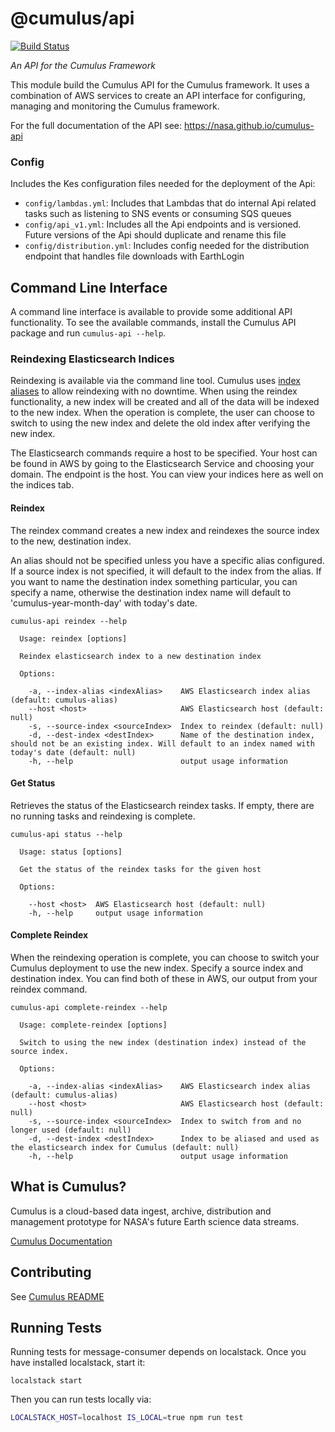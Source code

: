 # @cumulus/api

[![Build Status](https://travis-ci.org/nasa/cumulus.svg?branch=master)](https://travis-ci.org/nasa/cumulus)

*An API for the Cumulus Framework*

This module build the Cumulus API for the Cumulus framework. It uses a combination of AWS services to create an API interface for configuring, managing and monitoring the Cumulus framework.

For the full documentation of the API see: https://nasa.github.io/cumulus-api

### Config
Includes the Kes configuration files needed for the deployment of the Api:
- `config/lambdas.yml`: Includes that Lambdas that do internal Api related tasks such as listening to SNS events or consuming SQS queues
- `config/api_v1.yml`: Includes all the Api endpoints and is versioned. Future versions of the Api should duplicate and rename this file
- `config/distribution.yml`: Includes config needed for the distribution endpoint that handles file downloads with EarthLogin

## Command Line Interface

A command line interface is available to provide some additional API functionality. To see the available commands, install the Cumulus API package and run `cumulus-api --help`.

### Reindexing Elasticsearch Indices

Reindexing is available via the command line tool. Cumulus uses [index aliases](https://www.elastic.co/guide/en/elasticsearch/reference/current/indices-aliases.html) to allow reindexing with no downtime. When using the reindex functionality, a new index will be created and all of the data will be indexed to the new index. When the operation is complete, the user can choose to switch to using the new index and delete the old index after verifying the new index.

The Elasticsearch commands require a host to be specified. Your host can be found in AWS by going to the Elasticsearch Service and choosing your domain. The endpoint is the host. You can view your indices here as well on the indices tab.

#### Reindex

The reindex command creates a new index and reindexes the source index to the new, destination index.

An alias should not be specified unless you have a specific alias configured. If a source index is not specified, it will default to the index from the alias. If you want to name the destination index something particular, you can specify a name, otherwise the destination index name will default to 'cumulus-year-month-day' with today's date.

```
cumulus-api reindex --help

  Usage: reindex [options]

  Reindex elasticsearch index to a new destination index

  Options:

    -a, --index-alias <indexAlias>    AWS Elasticsearch index alias (default: cumulus-alias)
    --host <host>                     AWS Elasticsearch host (default: null)
    -s, --source-index <sourceIndex>  Index to reindex (default: null)
    -d, --dest-index <destIndex>      Name of the destination index, should not be an existing index. Will default to an index named with today's date (default: null)
    -h, --help                        output usage information
```

#### Get Status

Retrieves the status of the Elasticsearch reindex tasks. If empty, there are no running tasks and reindexing is complete.

```
cumulus-api status --help

  Usage: status [options]

  Get the status of the reindex tasks for the given host

  Options:

    --host <host>  AWS Elasticsearch host (default: null)
    -h, --help     output usage information
```

#### Complete Reindex

When the reindexing operation is complete, you can choose to switch your Cumulus deployment to use the new index. Specify a source index and destination index. You can find both of these in AWS, our output from your reindex command.

```
cumulus-api complete-reindex --help

  Usage: complete-reindex [options]

  Switch to using the new index (destination index) instead of the source index.

  Options:

    -a, --index-alias <indexAlias>    AWS Elasticsearch index alias (default: cumulus-alias)
    --host <host>                     AWS Elasticsearch host (default: null)
    -s, --source-index <sourceIndex>  Index to switch from and no longer used (default: null)
    -d, --dest-index <destIndex>      Index to be aliased and used as the elasticsearch index for Cumulus (default: null)
    -h, --help                        output usage information
```

## What is Cumulus?

Cumulus is a cloud-based data ingest, archive, distribution and management prototype for NASA's future Earth science data streams.

[Cumulus Documentation](https://nasa.github.io/)

## Contributing

See [Cumulus README](https://github.com/nasa/cumulus/blob/master/README.md#installing-and-deploying)

## Running Tests

Running tests for message-consumer depends on localstack. Once you have installed localstack, start it:

```
localstack start
```

Then you can run tests locally via:

```bash
LOCALSTACK_HOST=localhost IS_LOCAL=true npm run test
```
